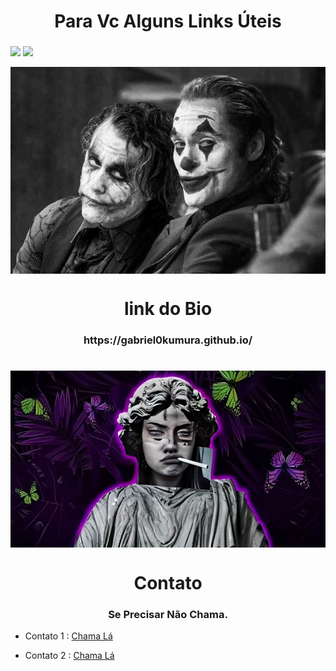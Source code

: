 <h1 align="center">Para Vc Alguns Links Úteis</h1>
<h3 align="center"></h3>


<div>
  
<a href="https://www.instagram.com/gabriel.okumura_?igsh=ajRqNndjenl1NjI0" target="_blank"><img loading="lazy" src="https://img.shields.io/badge/-Instagram-%23E4405F?style=for-the-badge&logo=instagram&logoColor=white" target="_blank"></a>
<a href="https://open.spotify.com/user/31mojyts442bkh4uvlla3yyfmi6u?si=q_aM6B2xQGOEw7qZ5t3oEg" target="_blank"><img loading="lazy" src="https://img.shields.io/badge/spotify-9146FF?style=for-the-badge&logo=spotify&logoColor=white" target="_blank"></a>
</div>

<div align="center">
<img style="display: block;-webkit-user-select: none;margin: auto;background-color: hsl(0, 0%, 90%);" src="img1.jpg" width='800'>
</div>

<h1 align="center"></h1>
<h1 align="center">link do Bio</h1>
<h3 align="center">https://gabriel0kumura.github.io/</h3>
<h1 align="center"></h1>

<div align="center">
<img style="display: block;-webkit-user-select: none;margin: auto;background-color: hsl(0, 0%, 90%);" src="img2.jpg" width='800'>
</div>

<h1 align="center"></h1>

<h1 align="center">Contato</h1>

<h3 align="center">Se Precisar Não Chama. </h3>

  - Contato 1 : [Chama Lá](https://www.instagram.com/gabriel.okumura_?igsh=ajRqNndjenl1NjI0)

  - Contato 2 : [Chama Lá](https://www.instagram.com/gabriel.okumura_?igsh=ajRqNndjenl1NjI0)

